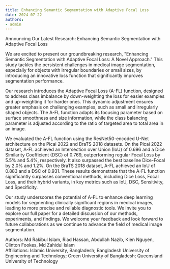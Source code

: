 ```yaml
---
title: Enhancing Semantic Segmentation with Adaptive Focal Loss
date: 2024-07-22
authors:
- admin
---
```


Announcing Our Latest Research: Enhancing Semantic Segmentation with Adaptive Focal Loss

<!--more-->

We are excited to present our groundbreaking research, "Enhancing Semantic Segmentation with Adaptive Focal Loss: A Novel Approach." This study tackles the persistent challenges in medical image segmentation, especially for objects with irregular boundaries or small sizes, by introducing an innovative loss function that significantly improves segmentation performance.

Our research introduces the Adaptive Focal Loss (A-FL) function, designed to address class imbalance by down-weighting the loss for easier examples and up-weighting it for harder ones. This dynamic adjustment ensures greater emphasis on challenging examples, such as small and irregularly shaped objects. The A-FL function adapts its focusing parameter based on surface smoothness and size information, while the class balancing parameter is adjusted according to the ratio of targeted area to total area in an image.

We evaluated the A-FL function using the ResNet50-encoded U-Net architecture on the Picai 2022 and BraTS 2018 datasets. On the Picai 2022 dataset, A-FL achieved an Intersection over Union (IoU) of 0.696 and a Dice Similarity Coefficient (DSC) of 0.769, outperforming regular Focal Loss by 5.5% and 5.4%, respectively. It also surpassed the best baseline Dice-Focal by 2.0% and 1.2%. On the BraTS 2018 dataset, A-FL achieved an IoU of 0.883 and a DSC of 0.931. These results demonstrate that the A-FL function significantly surpasses conventional methods, including Dice Loss, Focal Loss, and their hybrid variants, in key metrics such as IoU, DSC, Sensitivity, and Specificity.

Our study underscores the potential of A-FL to enhance deep learning models for segmenting clinically significant regions in medical images, leading to more precise and reliable diagnostic tools. We invite you to explore our full paper for a detailed discussion of our methods, experiments, and findings. We welcome your feedback and look forward to future collaborations as we continue to advance the field of medical image segmentation.

Authors: Md Rakibul Islam, Riad Hassan, Abdullah Nazib, Kien Nguyen, Clinton Fookes, Md Zahidul Islam  
Affiliations: Islamic University, Bangladesh; Bangladesh University of Engineering and Technology; Green University of Bangladesh; Queensland University of Technology

